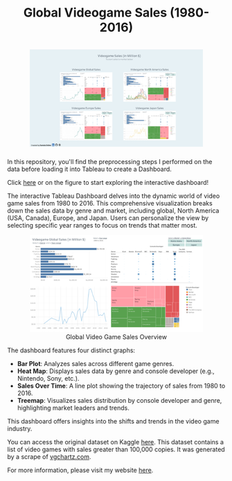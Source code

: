 <h1 align="center">
Global Videogame Sales (1980-2016)
<br>
<br>
<a href="https://public.tableau.com/views/GlobalVideogameSales1980-2016/D-GL2_1">
  <img src="img/menu.png" alt="drawing" width="400"/>
</a>
</h1>

In this repository, you'll find the preprocessing steps I performed on the data before loading it into Tableau to create a Dashboard. 

Click [here](https://public.tableau.com/views/GlobalVideogameSales1980-2016/D-GL2_1) or on the figure to start exploring the interactive dashboard!

The interactive Tableau Dashboard delves into the dynamic world of video game sales from 1980 to 2016. This comprehensive visualization breaks down the sales data by genre and market, including global, North America (USA, Canada), Europe, and Japan. Users can personalize the view by selecting specific year ranges to focus on trends that matter most.

<p align="center">
<a href="https://public.tableau.com/views/GlobalVideogameSales1980-2016/D-GL2">
  <img src="img/global.png" alt="drawing" width="400"/>
</a>
<br>Global Video Game Sales Overview
</p>

The dashboard features four distinct graphs:

- **Bar Plot**: Analyzes sales across different game genres.
- **Heat Map**: Displays sales data by genre and console developer (e.g., Nintendo, Sony, etc.).
- **Sales Over Time**: A line plot showing the trajectory of sales from 1980 to 2016.
- **Treemap**: Visualizes sales distribution by console developer and genre, highlighting market leaders and trends.

This dashboard offers insights into the shifts and trends in the video game industry.

You can access the original dataset on Kaggle [here](https://www.kaggle.com/datasets/thedevastator/global-video-game-sales/data). This dataset contains a list of video games with sales greater than 100,000 copies.
It was generated by a scrape of [vgchartz.com](https://www.vgchartz.com/).

For more information, please visit my website [here](https://danieledidino.github.io/).
